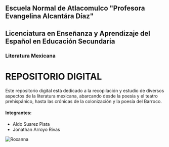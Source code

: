 ## Escuela Normal de Atlacomulco "Profesora Evangelina Alcantára Díaz"

## Licenciatura en Enseñanza y Aprendizaje del Español en Educación Secundaria

### Literatura Mexicana

# REPOSITORIO DIGITAL

Este repositorio digital está dedicado a la recopilación y estudio de diversos aspectos de la literatura mexicana, abarcando desde la poesía y el teatro prehispánico, hasta las crónicas de la colonización y la poesía del Barroco.

#### Integrantes:
- Aldo Suarez Plata
- Jonathan Arroyo Rivas

![Roxanna](https://www.mexicoescultura.com/galerias/actividades/principal/29744805_192264988168185_1273850555060190827_o.jpg)
